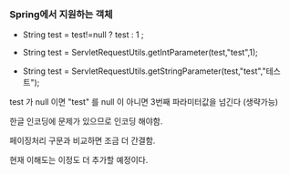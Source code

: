 ### Spring에서 지원하는 객체

- String test = test!=null ? test : 1 ;


- String test = ServletRequestUtils.getIntParameter(test,"test",1);
- String test = ServletRequestUtils.getStringParameter(test,"test","테스트");

test 가 null 이면 "test" 를 null 이 아니면 3번째 파라미터값을 넘긴다 (생략가능)

한글 인코딩에 문제가 있으므로 인코딩 해야함.

페이징처리 구문과 비교하면 조금 더 간결함.

현재 이해도는 이정도 더 추가할 예정이다.

